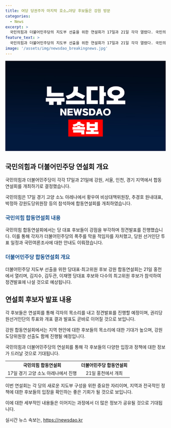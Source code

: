 ```yaml
---
title: 여당 당권주자 마지막 호소…야당 후보들은 강원 방문
categories:
  - News
excerpt: >
  국민의힘과 더불어민주당의 지도부 선출을 위한 연설회가 17일과 21일 각각 열렸다. 국민의힘은 경기에서, 더불어민주당은 강원에서 후보들의 정견발표가 이뤄졌으며, 후보들은 당 대표 후보들과 지역 현안에 대한 발언을 펼쳤다. 이어 국민의힘 당원 선거인단 투표는 19~20일 이틀간 모바일과 21~22일 ARS 투표로, 21~22일에는 국민여론조사도 이뤄졌다. 또한, 더불어민주당은 21일 합동연설회를 통해 차기 강원도당위원장을 선출할 예정이다.
feature_text: >
  국민의힘과 더불어민주당의 지도부 선출을 위한 연설회가 17일과 21일 각각 열렸다. 국민의힘은 경기에서, 더불어민주당은 강원에서 후보들의 정견발표가 이뤄졌으며, 후보들은 당 대표 후보들과 지역 현안에 대한 발언을 펼쳤다. 이어 국민의힘 당원 선거인단 투표는 19~20일 이틀간 모바일과 21~22일 ARS 투표로, 21~22일에는 국민여론조사도 이뤄졌다. 또한, 더불어민주당은 21일 합동연설회를 통해 차기 강원도당위원장을 선출할 예정이다.
image: '/assets/img/newsdao_breakingnews.jpg'
---
```


<p><img src="/assets/img/newsdao_breakingnews.jpg" alt="firstkoreanews 속보" /></p>

<h2 data-ke-size="size26">국민의힘과 더불어민주당 연설회 개요</h2>

<p>국민의힘과 더불어민주당이 각각 17일과 21일에 강원, 서울, 인천, 경기 지역에서 합동연설회를 개최하기로 결정했습니다.</p>

<p data-ke-size="size16">국민의힘은 17일 경기 고양 소노 아레나에서 황우여 비상대책위원장, 추경호 원내대표, 박정하 강원도당위원장 등의 참석하에 합동연설회를 개최하였습니다.</p>

<h3><b><span style="color: #1a5490;">국민의힘 합동연설회 내용</span></b></h3>

<p>국민의힘 합동연설회에서는 당 대표 후보들이 강점을 부각하며 정견발표를 진행했습니다. 이를 통해 각자가 더불어민주당의 폭주를 막을 적임자를 자처했고, 당원 선거인단 투표 일정과 국민여론조사에 대한 안내도 이뤄졌습니다.</p>

<h3><b><span style="color: #1a5490;">더불어민주당 합동연설회 개요</span></b></h3>

<p>더불어민주당 지도부 선출을 위한 당대표·최고위원 후보 강원 합동연설회는 21일 홍천에서 열리며, 김지수, 김두관, 이재명 당대표 후보와 다수의 최고위원 후보가 참석하여 정견발표에 나설 것으로 예상됩니다.</p>

<h2 data-ke-size="size26">연설회 후보자 발표 내용</h2>

<p>각 후보들은 연설회를 통해 각자의 목소리를 내고 정견발표를 진행할 예정이며, 권리당원선거인단의 투표와 개표 결과 발표도 곧바로 이어질 것으로 보입니다.</p>

<p>강원 합동연설회에서는 지역 현안에 대한 후보들의 목소리에 대한 기대가 높으며, 강원도당위원장 선출도 함께 진행될 예정입니다.</p>

<p>국민의힘과 더불어민주당의 연설회를 통해 각 후보들의 다양한 입장과 정책에 대한 정보가 드러날 것으로 기대됩니다.</p>

<table>
    <tr>
        <td style="text-align: center; height: 17px;"><b>국민의힘 합동연설회</b></td>
        <td style="text-align: center; height: 17px;"><b>더불어민주당 합동연설회</b></td>
    </tr>
    <tr>
        <td style="text-align: center; height: 17px;">17일 경기 고양 소노 아레나에서 진행</td>
        <td style="text-align: center; height: 17px;">21일 홍천에서 개최</td>
    </tr>
</table>

<p>이번 연설회는 각 당의 새로운 지도부 구성을 위한 중요한 자리이며, 지역과 전국적인 정책에 대한 후보들의 입장을 확인하는 좋은 기회가 될 것으로 보입니다.</p>

<p>이에 대한 세부적인 내용들은 이어지는 과정에서 더 많은 정보가 공유될 것으로 기대됩니다.</p>
실시간 뉴스 속보는, <a href="https://newsdao.kr" rel="dofollow">https://newsdao.kr</a>


